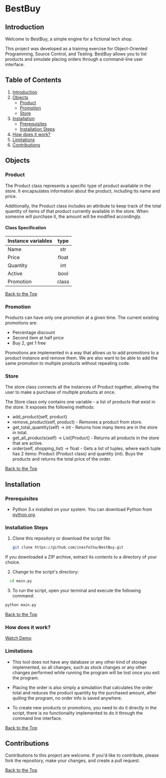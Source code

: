 # BestBuy
<p id="top"></p>

## Introduction
Welcome to BestBuy, a simple engine for a fictional tech shop. 

This project was developed as a training exercise for Object-Oriented Programming, Source Control, and Testing. BestBuy allows you to list products and simulate placing orders through a command-line user interface.


## Table of Contents
1. [Introduction](#introduction)
2. [Objects](#objects)
   - [Product](#product)
   - [Promotion](#promotion)
   - [Store](#store)
3. [Installation](#installation)
   - [Prerequisites](#prerequisites)
   - [Installation Steps](#installation-steps)
4. [How does it work?](#how-does-it-work?)
5. [Limitations](#limitations)
6. [Contributions](#contributions)


## Objects

### Product

The Product class represents a specific type of product available in the store. It encapsulates information about the product, including its name and price.

Additionally, the Product class includes an attribute to keep track of the total quantity of items of that product currently available in the store. When someone will purchase it, the amount will be modified accordingly.

#### Class Specification

| Instance variables | type  |
|--------------------|:-----:|
| Name               |  str  |
| Price              | float |
| Quantity           |  int  |
| Active             | bool  |
| Promotion          | class |

[Back to the Top](#top)
 ### Promotion
Products can have only one promotion at a given time.
The current existing promotions are: 
* Percentage discount
* Second item at half price
* Buy 2, get 1 free

Promotions are implemented in a way that allows us to add promotions to a product instance and remove them. We are also want to be able to add the same promotion to multiple products without repeating code.

### Store
The store class connects all the instances of Product together, allowing the user to make a purchase of multiple products at once.

The Store class only contains one variable - a list of products that exist in the store. It exposes the following methods:
* add_product(self, product)
* remove_product(self, product) - Removes a product from store.
* get_total_quantity(self) -> int - Returns how many items are in the store in total.
* get_all_products(self) -> List[Product] - Returns all products in the store that are active.
* order(self, shopping_list) -> float - Gets a list of tuples, where each tuple has 2 items:
Product (Product class) and quantity (int).
Buys the products and returns the total price of the order.

[Back to the Top](#top)
## Installation

### Prerequisites

- Python 3.x installed on your system. You can download Python from [python.org](https://www.python.org/downloads/).

### Installation Steps

1. Clone this repository or download the script file:

   ```bash
   git clone https://github.com/inesfolha/BestBuy.git
   
If you downloaded a ZIP archive, extract its contents to a directory of your choice.

2. Change to the script's directory:

 ```bash
   cd main.py
```
3. To run the script, open your terminal and execute the following command:
```bash
python main.py
```
[Back to the Top](#top)

### How does it work?
[Watch Demo](https://www.youtube.com/watch?v=-f04Epudo7E)

### Limitations

* This tool does not have any database or any other kind of storage implemented, so all changes, such as stock changes or any other changes performed while running the program will be lost once you exit the program. 


* Placing the order is also simply a simulation that calculates the order total and reduces the product quantity by the purchased amount, after quiting the program, no order info is saved anywhere. 


* To create new products or promotions, you need to do it directly in the script, there is no functionality implemented to do it through the command line interface. 

[Back to the Top](#top)
## Contributions

Contributions to this project are welcome. If you'd like to contribute, please fork the repository, make your changes, and create a pull request.

[Back to the Top](#top)